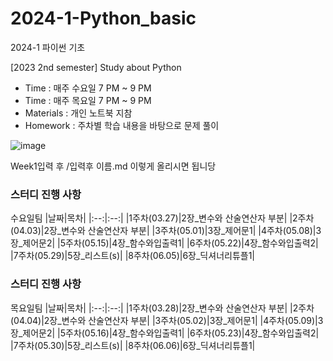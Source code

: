 # 2024-1-Python_basic
2024-1 파이썬 기초

[2023 2nd semester] Study about Python

- Time : 매주 수요일 7 PM ~ 9 PM
- Time : 매주 목요일 7 PM ~ 9 PM
- Materials : 개인 노트북 지참
- Homework : 주차별 학습 내용을 바탕으로 문제 풀이

![image](https://github.com/gnbhub/2024-1-Python_basic/assets/137675779/ed340563-8a34-4242-a956-690cfcb44806)

Week1입력 후 /입력후 이름.md
이렇게 올리시면 됩니당

 
### 스터디 진행 사항
수요일팀
|날짜|목차|
|:--:|:--:|
|1주차(03.27)|2장_변수와 산술연산자 부분|
|2주차(04.03)|2장_변수와 산술연산자 부분|
|3주차(05.01)|3장_제어문1|
|4주차(05.08)|3장_제어문2|
|5주차(05.15)|4장_함수와입출력1|
|6주차(05.22)|4장_함수와입출력2|
|7주차(05.29)|5장_리스트(s)|
|8주차(06.05)|6장_딕셔너리튜플1|

### 스터디 진행 사항
목요일팀
|날짜|목차|
|:--:|:--:|
|1주차(03.28)|2장_변수와 산술연산자 부분|
|2주차(04.04)|2장_변수와 산술연산자 부분|
|3주차(05.02)|3장_제어문1|
|4주차(05.09)|3장_제어문2|
|5주차(05.16)|4장_함수와입출력1|
|6주차(05.23)|4장_함수와입출력2|
|7주차(05.30)|5장_리스트(s)|
|8주차(06.06)|6장_딕셔너리튜플1|
